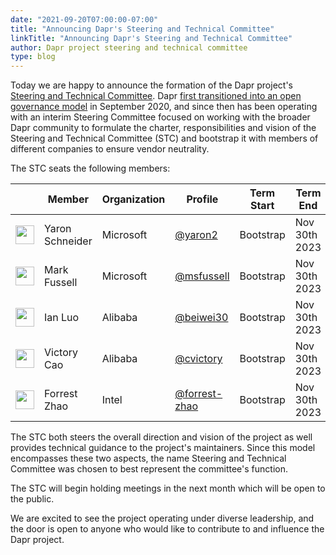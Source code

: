 ```yaml
---
date: "2021-09-20T07:00:00-07:00"
title: "Announcing Dapr's Steering and Technical Committee"
linkTitle: "Announcing Dapr's Steering and Technical Committee"
author: Dapr project steering and technical committee
type: blog
---
```


Today we are happy to announce the formation of the Dapr project's [Steering and Technical Committee](https://github.com/dapr/community/blob/master/steering-and-technical-committee-charter.md).
Dapr [first transitioned into an open governance model](https://blog.dapr.io/posts/2020/09/30/transitioning-the-dapr-project-to-open-governance/) in September 2020, and since then has been operating with an interim Steering Committee focused on working with the broader Dapr community to formulate the charter, responsibilities and vision of the Steering and Technical Committee (STC) and bootstrap it with members of different companies to ensure vendor neutrality.

The STC seats the following members:

| &nbsp;                                                         | Member           | Organization | Profile                                              | Term Start | Term End |
| -------------------------------------------------------------- | ---------------- | ------------ | ---------------------------------------------------- | ---------- | --------
| <img width="30px" src="https://github.com/yaron2.png">         | Yaron Schneider|   Microsoft     | [@yaron2](https://github.com/yaron2) | Bootstrap  | Nov 30th 2023     |
| <img width="30px" src="https://github.com/msfussell.png">      | Mark Fussell      | Microsoft       | [@msfussell](https://github.com/msfussell)      | Bootstrap  | Nov 30th 2023     |
| <img width="30px" src="https://github.com/beiwei30.png">       | Ian Luo  | Alibaba          | [@beiwei30](https://github.com/beiwei30)           | Bootstrap  | Nov 30th 2023     |
| <img width="30px" src="https://github.com/cvictory.png">       | Victory Cao        | Alibaba  | [@cvictory](https://github.com/cvictory)               | Bootstrap | Nov 30th 2023     |
| <img width="30px" src="https://github.com/forrest-zhao.png">   | Forrest Zhao      | Intel       | [@forrest-zhao](https://github.com/forrest-zhao)                 | Bootstrap | Nov 30th 2023     |

The STC both steers the overall direction and vision of the project as well provides technical guidance to the project's maintainers. Since this model encompasses these two aspects, the name Steering and Technical Committee was chosen to best represent the committee's function.

The STC will begin holding meetings in the next month which will be open to the public.

We are excited to see the project operating under diverse leadership, and the door is open to anyone who would like to contribute to and influence the Dapr project.
